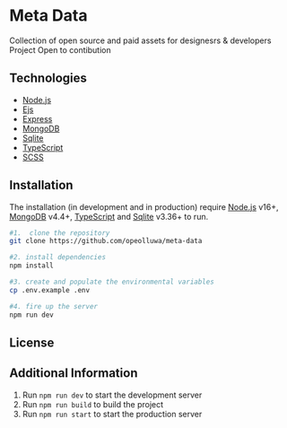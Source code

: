 # Meta Data

Collection of open source and paid assets for designesrs & developers Project Open to contibution


## Technologies 
- [Node.js](https://nodejs.org/en/)
- [Ejs](https://ejs.co/)
- [Express](https://expressjs.com/)
- [MongoDB](https://www.mongodb.com/)
- [Sqlite](https://www.sqlite.org/index.html)
- [TypeScript](https://www.typescriptlang.org/)
- [SCSS](https://sass-lang.com/)

## Installation
The installation (in development and in production) require [Node.js](https://nodejs.org/en/) v16+, [MongoDB](https://www.mongodb.com/) v4.4+, [TypeScript](https://www.typescript-lang.com) and [Sqlite](https://www.sqlite.org/index.html) v3.36+ to run.

```bash
#1.  clone the repository 
git clone https://github.com/opeolluwa/meta-data

#2. install dependencies 
npm install

#3. create and populate the environmental variables
cp .env.example .env

#4. fire up the server
npm run dev
```

## License 


## Additional Information 
1. Run `npm run dev` to start the development server
2. Run `npm run build` to build the project
3. Run `npm run start` to start the production server
